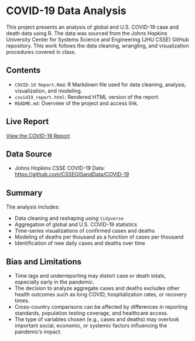 # COVID-19 Data Analysis

This project presents an analysis of global and U.S. COVID-19 case and death data using R. The data was sourced from the Johns Hopkins University Center for Systems Science and Engineering (JHU CSSE) GitHub repository. This work follows the data cleaning, wrangling, and visualization procedures covered in class.

## Contents

- `COVID-19 Report.Rmd`: R Markdown file used for data cleaning, analysis, visualization, and modeling.
- `covid19_report.html`: Rendered HTML version of the report.
- `README.md`: Overview of the project and access link.

## Live Report

[View the COVID-19 Report](https://raycirko.github.io/covid19-analysis/covid19_report.html)

## Data Source

- Johns Hopkins CSSE COVID-19 Data: https://github.com/CSSEGISandData/COVID-19

## Summary

The analysis includes:

- Data cleaning and reshaping using `tidyverse`
- Aggregation of global and U.S. COVID-19 statistics
- Time-series visualizations of confirmed cases and deaths
- Modeling of deaths per thousand as a function of cases per thousand
- Identification of new daily cases and deaths over time

## Bias and Limitations

- Time lags and underreporting may distort case or death totals, especially early in the pandemic.
- The decision to analyze aggregate cases and deaths excludes other health outcomes such as long COVID, hospitalization rates, or recovery times.
- Cross-country comparisons can be affected by differences in reporting standards, population testing coverage, and healthcare access.
- The type of variables chosen (e.g., cases and deaths) may overlook important social, economic, or systemic factors influencing the pandemic’s impact.
